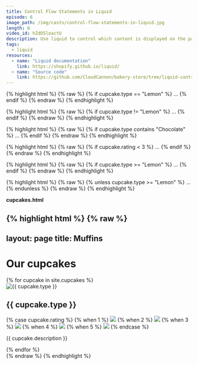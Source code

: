 ```yaml
---
title: Control Flow Statements in Liquid
episode: 6
image_path: /img/casts/control-flow-statements-in-liquid.jpg
length: 6
video_id: hZdO5loactU
description: Use liquid to control which content is displayed on the page
tags:
  - liquid
resources:
  - name: "Liquid documentation"
    link: https://shopify.github.io/liquid/
  - name: "Source code"
    link: https://github.com/CloudCannon/bakery-store/tree/liquid-control-flow
---
```

{% highlight html %}
{% raw %}
{% if cupcake.type == "Lemon" %}
  ...
{% endif %}
{% endraw %}
{% endhighlight %}

{% highlight html %}
{% raw %}
{% if cupcake.type != "Lemon" %}
  ...
{% endif %}
{% endraw %}
{% endhighlight %}

{% highlight html %}
{% raw %}
{% if cupcake.type contains "Chocolate" %}
  ...
{% endif %}
{% endraw %}
{% endhighlight %}

{% highlight html %}
{% raw %}
{% if cupcake.rating < 3 %}
  ...
{% endif %}
{% endraw %}
{% endhighlight %}

{% highlight html %}
{% raw %}
{% if cupcake.type >= "Lemon" %}
  ...
{% endif %}
{% endraw %}
{% endhighlight %}

{% highlight html %}
{% raw %}
{% unless cupcake.type >= "Lemon" %}
  ...
{% endunless %}
{% endraw %}
{% endhighlight %}


**cupcakes.html**

{% highlight html %}
{% raw %}
---
layout: page
title: Muffins
---
<h1>Our cupcakes</h1>

<div class="cupcakes">
  {% for cupcake in site.cupcakes %}
    <div class="cupcake">
      <div class="image"><img src="{{ cupcake.image_path }}" alt="{{ cupcake.type }}" /></div>
      <h2>{{ cupcake.type }}</h2>
      <p class="rating">
        {% case cupcake.rating %}
          {% when 1 %}
            <img src="/images/rating/sick.png"/>
          {% when 2 %}
            <img src="/images/rating/unhappy.png"/>
          {% when 3 %}
            <img src="/images/rating/ok.png"/>
          {% when 4 %}
            <img src="/images/rating/happy.png"/>
          {% when 5 %}
            <img src="/images/rating/super_happy.png"/>
        {% endcase %}
      </p>
      <p>{{ cupcake.description }}</p>
    </div>
  {% endfor %}
</div>
{% endraw %}
{% endhighlight %}
